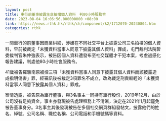```yaml
---
layout: post
title: 車行前董事披露生意拍檔個人資料　判80小時服務令
date: 2023-08-04 16:06:56.000000000 +08:00
link: https://news.rthk.hk/rthk/ch/component/k2/1712070-20230804.htm
categories: rthk
---
```


一間車行的前董事因商業糾紛，涉嫌在不同社交平台上披露公司三名拍檔的個人資料，早前被裁定「未獲資料當事人同意下披露其個人資料」罪成，屯門裁判法院暫委裁判官朱仲強表示，被告因個人資料遭發布至社交媒體才干犯本案，考慮過感化報告建議，判處他80小時社會服務令。

41歲被告羅駿南原被控三項「未獲資料當事人同意下披露其個人資料而該披露造成指明傷害」罪，經審訊後被裁定3項罪名不成立，改為裁定刑責較輕的「未獲資料當事人同意下披露其個人資料」罪成。

案情透露，被告原為車行董事，與3名事主一同持有車行股份，2019年12月，由於公司沒有足夠資金，事主亦發現被告處理租務上不清晰，決定在2021年1月起罷免被告董事身分。3名事主其後發現被告在多個社交網頁群組發帖文，披露他們的姓名、綽號、公司名稱、職位名稱、公司電話和手機號碼等資料。

